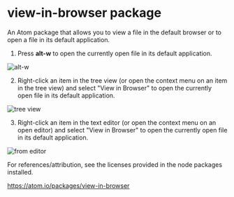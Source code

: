 # view-in-browser package

An Atom package that allows you to view a file in the default browser
or to open a file in its default application.

1. Press **alt-w** to open the currently open file in its default application.

![alt-w](https://user-images.githubusercontent.com/11145398/72032883-ae2a9e80-32cb-11ea-9d09-ff4ebadbf674.gif)

2. Right-click an item in the tree view (or open the context menu on an item
in the tree view) and select "View in Browser" to open the currently open file in its
default application.

![tree view](https://user-images.githubusercontent.com/11145398/72032995-f0ec7680-32cb-11ea-8b25-7ab47de84b43.gif)

3. Right-click an item in the text editor (or open the context menu
on an open editor) and select "View in Browser" to open the currently open file in
its default application.

![from editor](https://user-images.githubusercontent.com/11145398/72032931-cac6d680-32cb-11ea-9029-341c51d203bd.gif)

For references/attribution, see the licenses provided in the node packages
installed.

https://atom.io/packages/view-in-browser
